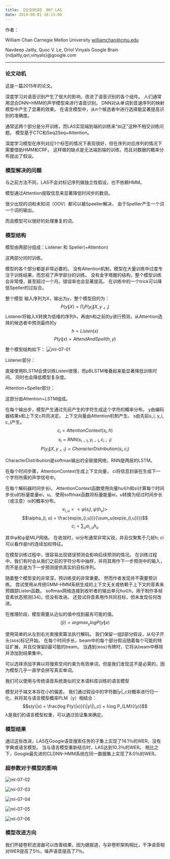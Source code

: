 ```yaml
---
title: 【论文研读】 007 LAS
date: 2019-08-01 18:13:00
---
```


作者：

William Chan
Carnegie Mellon University
williamchan@cmu.edu

Navdeep Jaitly, Quoc V. Le, Oriol Vinyals
Google Brain
{ndjaitly,qvl,vinyals}@google.com


---
### 论文动机

这是一篇2015年的论文。

深度学习对语音识别产生了很大的影响，改进了语音识别的各个组件。
人们通常用混合DNN+HMM的声学模型来进行语音识别。
DNN对从单词到音速序列的映射模型中产生了显著的效果。
在语言模型中，从n个候选者中进行选择能显著提高识别的准确度。

通常这两个部分是分开训练，而LAS实现端到端的训练来“纠正”这种不相交训练问题。
模型基于CTC和Seq2Seq+Attention。


深度学习模型在序列对应1个标签的情况下表现很好，但在序列对应序列的情况下需要借助HMM和CRF。
这样做的缺点是无法端到端的训练，而且对数据的概率分布提出了假设。


### 模型解决的问题

与之前方法不同，LAS不会对标记序列做独立性假设，也不依赖HMM。


模型通过Attention提取信息来显著降低时间步的数目。

很少出现的词和未知词（OOV）都可以被Speeller解决，
由于Spelller产生一个词一个词的输出。

而且模型可以很好的处理重复的词。


### 模型结构

模型由两部分组成：Listener 和 Speller(+Attention)

这两部分同时训练。

模型的各个部分都是非常必要的。
没有Attention机制，模型在大量训练中过度专注于训练结果，而忽视了声学部分的训练。
没有金字塔醒的结构，整个模型训练会非常慢，甚至超过一个月。错误率也会显著提高。
在训练中的一个trick可以降低Speller的过拟合。



整个模型 输入序列为X，输出为y，整个模型目的为：
$$P(y\|X) = \prod_i{P(y_i\|X, y_{<i})}$$
Listener将输入X转换为低维的序列h，再由h和之前的y进行预测，从Attention选择的候选者中预测最终的y
$$h = Listen(x)$$
$$P(y\|x) = AttendAndSpell(h, y)$$


整个模型结构如下：
![ml-07-01](/images/DL-images/paper-007-01.jpg)



Listener部分：

直接使用BLSTM会使训练Listen很慢，而pBLSTM堆叠起来能显著降低训练时间。
同时也会降低模型复杂度。


Attention+Speller部分：

这部分由Attention+LSTM组成。

在每个输出步，模型产生通过先前产生的字符生成这个字符的概率分布。
y由编码器结果s和上下文c共同决定。
上下文向量由Attention机制产生。
s由先前s_i, y_i, c_i产生。
$$c_i = AttentionContext(s_i, h)$$
$$s_i = RNN(s_{i-1}, y_{i-1}, c_{i-1})$$
$$P(y_i\|X, y_{<1}) = CharacterDistribution(s_i, c_i)$$

CharacterDistribution是softmax输出的全联接网络，RNN是两层的LSTM。

在每个时间步骤，AttentionContext生成上下文向量，
ci将信息封装在生成下一个字符所需的声学信号中。

在每个解码器时间步长i，
AttentionContext函数使用向量hu∈h和si计算每个时间步长u的标量能量ei，u。
使用softmax函数将标量能量ei，u转换为经过时间步长（或注意）αi的概率分布。
$$e_{i,u} = <φ (s_i), ψ(h_u)>$$
$$\alpha_(i, u) = \frac{exp(e_{i,u})}{\sum_u{exp(e_{i,u})}}$$
$$c_i = \sum_u{\alpha_{i,u}h_u}$$

其中φ和ψ是MLP网络。
在收敛时，αi分布通常非常尖锐，并且仅聚焦于几帧h;
ci可以看作是h的连续加权特征。


在模型训练过程中，很容易出现错误预测会影响后续预测的情况。
在训练过程中，我们有时会从我们之前的字符分布中抽样，并将其用作下一步预测中的输入，
而不是总是为下一步预测提供真实的目标序列。

随着整个模型变的非常深，预训练变的非常重要。
然而作者发现并不需要预训练。
尝试使用从传统GMM-HMM系统生成的上下文无关或依赖于上下文的音素来预跟踪Listen函数。
softmax网络连接到收听者的输出单元hu∈h，用于制作多帧音素状态预测[34]，但没有改进。
还尝试将音素用作共同目标，但未发现任何改进。



在推理阶段，模型需要从近似的值中找到最有可能的值。
$$\hat(y) = argmax_y log{P(y\|x)}$$

使用简单的从左到右光束搜索算法执行解码。
我们保留一组β部分假设，从句子开头⟨sos⟩标记开始。
在每个时间步长，beam中的每个部分假设随着每个可能的特征扩展，并且仅保留β最可能的beam。
当遇到⟨eos⟩令牌时，它将从beam中移除并添加到结果集中。

可以选择添加字典以将搜索空间约束为有效单词，但是我们发现这不是必需的，因为模型几乎一直学会拼写真实单词。

我们可以使用与传统语音系统类似的文本语料库训练的语言模型

模型对于端文本存在小的偏差。
我们通过假设中的字符数$|y|\_c$对概率进行归一化，并将其与语言模型概率PLM（y）相结合：
$$s(y\|x) = \frac{log P(y\|x)}{\|y\|\_c} + λlog P_{LM}{(y)}$$
λ是我们的语言模型权重，可以通过验证集来确定。



### 模型结果

通过这些改进，LAS在Google语音搜索任务的子集上实现了14.1％的WER，没有字典或语言模型。
当与语言模型重新结合时，LAS达到10.3％的WER。
相比之下，Google最先进的CLDNN-HMM系统在同一数据集上实现了8.0％的WER。

### 超参数对于模型的影响

![ml-07-02](/images/DL-images/paper-007-02.jpg)

![ml-07-03](/images/DL-images/paper-007-03.jpg)

![ml-07-04](/images/DL-images/paper-007-04.jpg)

![ml-07-05](/images/DL-images/paper-007-05.jpg)

![ml-07-06](/images/DL-images/paper-007-06.jpg)


### 模型改进方向

我们怀疑卷积滤波器可以改善结果，因为据报道，与非卷积架构相比，干净语音相对WER提高了5％，噪声语音提高了7％。
